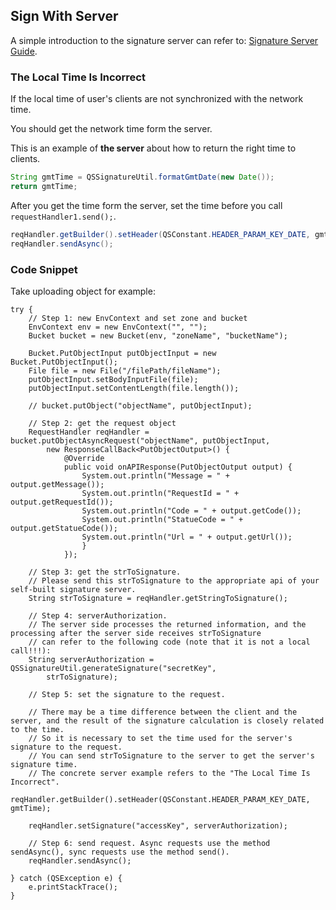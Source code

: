## Sign With Server

A simple introduction to the signature server can refer to: [Signature Server Guide](../qingstor_signature_server_example.md).

### The Local Time Is Incorrect

If the local time of user's clients are not synchronized with the network time.

You should get the network time form the server.

This is an example of **the server** about how to return the right time to clients.

```java
String gmtTime = QSSignatureUtil.formatGmtDate(new Date());
return gmtTime;
```

After you get the time form the server, set the time before you call `requestHandler1.send();`.

```java
reqHandler.getBuilder().setHeader(QSConstant.HEADER_PARAM_KEY_DATE, gmtTime);
reqHandler.sendAsync();
```

### Code Snippet

Take uploading object for example:

```
try {
    // Step 1: new EnvContext and set zone and bucket
    EnvContext env = new EnvContext("", "");
    Bucket bucket = new Bucket(env, "zoneName", "bucketName");

    Bucket.PutObjectInput putObjectInput = new Bucket.PutObjectInput();
    File file = new File("/filePath/fileName");
    putObjectInput.setBodyInputFile(file);
    putObjectInput.setContentLength(file.length());

    // bucket.putObject("objectName", putObjectInput);

    // Step 2: get the request object
    RequestHandler reqHandler = bucket.putObjectAsyncRequest("objectName", putObjectInput,
        new ResponseCallBack<PutObjectOutput>() {
            @Override
            public void onAPIResponse(PutObjectOutput output) {
                System.out.println("Message = " + output.getMessage());
                System.out.println("RequestId = " + output.getRequestId());
                System.out.println("Code = " + output.getCode());
                System.out.println("StatueCode = " + output.getStatueCode());
                System.out.println("Url = " + output.getUrl());
                }
            });

    // Step 3: get the strToSignature.
    // Please send this strToSignature to the appropriate api of your self-built signature server.
    String strToSignature = reqHandler.getStringToSignature();

    // Step 4: serverAuthorization.
    // The server side processes the returned information, and the processing after the server side receives strToSignature
    // can refer to the following code (note that it is not a local call!!!):
    String serverAuthorization = QSSignatureUtil.generateSignature("secretKey",
        strToSignature);

    // Step 5: set the signature to the request.

    // There may be a time difference between the client and the server, and the result of the signature calculation is closely related to the time.
    // So it is necessary to set the time used for the server's signature to the request.
    // You can send strToSignature to the server to get the server's signature time.
    // The concrete server example refers to the "The Local Time Is Incorrect".
    reqHandler.getBuilder().setHeader(QSConstant.HEADER_PARAM_KEY_DATE, gmtTime);

    reqHandler.setSignature("accessKey", serverAuthorization);

    // Step 6: send request. Async requests use the method sendAsync(), sync requests use the method send().
    reqHandler.sendAsync();

} catch (QSException e) {
    e.printStackTrace();
}
```
